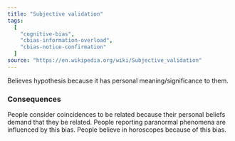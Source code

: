 ```yaml
---
title: "Subjective validation"
tags:
  [
    "cognitive-bias",
    "cbias-information-overload",
    "cbias-notice-confirmation"
  ]
source: "https://en.wikipedia.org/wiki/Subjective_validation"
---
```


Believes hypothesis because it has personal meaning/significance to them.

### Consequences

People consider coincidences to be related because their personal beliefs demand that they be related. People reporting paranormal phenomena are influenced by this bias. People believe in horoscopes because of this bias.


